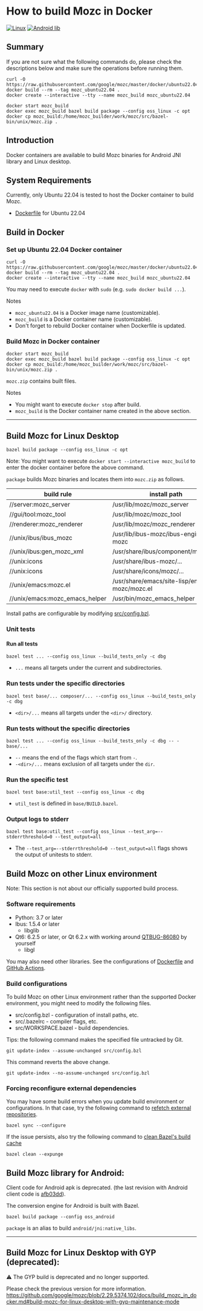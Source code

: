 # How to build Mozc in Docker

[![Linux](https://github.com/google/mozc/actions/workflows/linux.yaml/badge.svg)](https://github.com/google/mozc/actions/workflows/linux.yaml)
[![Android lib](https://github.com/google/mozc/actions/workflows/android.yaml/badge.svg)](https://github.com/google/mozc/actions/workflows/android.yaml)

## Summary

If you are not sure what the following commands do, please check the descriptions below
and make sure the operations before running them.

```
curl -O https://raw.githubusercontent.com/google/mozc/master/docker/ubuntu22.04/Dockerfile
docker build --rm --tag mozc_ubuntu22.04 .
docker create --interactive --tty --name mozc_build mozc_ubuntu22.04

docker start mozc_build
docker exec mozc_build bazel build package --config oss_linux -c opt
docker cp mozc_build:/home/mozc_builder/work/mozc/src/bazel-bin/unix/mozc.zip .
```

## Introduction
Docker containers are available to build Mozc binaries for Android JNI library and Linux desktop.

## System Requirements
Currently, only Ubuntu 22.04 is tested to host the Docker container to build Mozc.

* [Dockerfile](https://github.com/google/mozc/blob/master/docker/ubuntu22.04/Dockerfile) for Ubuntu 22.04

## Build in Docker

### Set up Ubuntu 22.04 Docker container

```
curl -O https://raw.githubusercontent.com/google/mozc/master/docker/ubuntu22.04/Dockerfile
docker build --rm --tag mozc_ubuntu22.04 .
docker create --interactive --tty --name mozc_build mozc_ubuntu22.04
```

You may need to execute `docker` with `sudo` (e.g. `sudo docker build ...`).

Notes
* `mozc_ubuntu22.04` is a Docker image name (customizable).
* `mozc_build` is a Docker container name (customizable).
* Don't forget to rebuild Docker container when Dockerfile is updated.


### Build Mozc in Docker container

```
docker start mozc_build
docker exec mozc_build bazel build package --config oss_linux -c opt
docker cp mozc_build:/home/mozc_builder/work/mozc/src/bazel-bin/unix/mozc.zip .
```

`mozc.zip` contains built files.

Notes
* You might want to execute `docker stop` after build.
* `mozc_build` is the Docker container name created in the above section.

-----

## Build Mozc for Linux Desktop

```
bazel build package --config oss_linux -c opt
```

Note: You might want to execute `docker start --interactive mozc_build`
to enter the docker container before the above command.

`package` builds Mozc binaries and locates them into `mozc.zip` as follows.

| build rule                     | install path |
| ------------------------------ | ------------ |
| //server:mozc_server           | /usr/lib/mozc/mozc_server |
| //gui/tool:mozc_tool           | /usr/lib/mozc/mozc_tool |
| //renderer:mozc_renderer       | /usr/lib/mozc/mozc_renderer |
| //unix/ibus/ibus_mozc          | /usr/lib/ibus-mozc/ibus-engine-mozc |
| //unix/ibus:gen_mozc_xml       | /usr/share/ibus/component/mozc.xml |
| //unix:icons                   | /usr/share/ibus-mozc/... |
| //unix:icons                   | /usr/share/icons/mozc/... |
| //unix/emacs:mozc.el           | /usr/share/emacs/site-lisp/emacs-mozc/mozc.el |
| //unix/emacs:mozc_emacs_helper | /usr/bin/mozc_emacs_helper |

Install paths are configurable by modifying
[src/config.bzl](https://github.com/google/mozc/blob/master/src/config.bzl).


### Unit tests

#### Run all tests

```
bazel test ... --config oss_linux --build_tests_only -c dbg
```

* `...` means all targets under the current and subdirectories.


### Run tests under the specific directories

```
bazel test base/... composer/... --config oss_linux --build_tests_only -c dbg
```

* `<dir>/...` means all targets under the `<dir>/` directory.


### Run tests without the specific directories

```
bazel test ... --config oss_linux --build_tests_only -c dbg -- -base/...
```

* `--` means the end of the flags which start from `-`.
* `-<dir>/...` means exclusion of all targets under the `dir`.


### Run the specific test

```
bazel test base:util_test --config oss_linux -c dbg
```

* `util_test` is defined in `base/BUILD.bazel`.

### Output logs to stderr

```
bazel test base:util_test --config oss_linux --test_arg=--stderrthreshold=0 --test_output=all
```

*   The `--test_arg=--stderrthreshold=0 --test_output=all` flags shows the
    output of unitests to stderr.

## Build Mozc on other Linux environment

Note: This section is not about our officially supported build process.

### Software requirements

* Python: 3.7 or later
* Ibus: 1.5.4 or later
  * libglib
* Qt6: 6.2.5 or later, or Qt 6.2.x with working around [QTBUG-86080](https://bugreports.qt.io/browse/QTBUG-86080) by yourself
  * libgl

You may also need other libraries.
See the configurations of
[Dockerfile](https://github.com/google/mozc/blob/master/docker/ubuntu22.04/Dockerfile)
and
[GitHub Actions](https://github.com/google/mozc/blob/master/.github/workflows/linux.yaml).

### Build configurations

To build Mozc on other Linux environment rather than the supported Docker
environment, you might need to modify the following files.

* src/config.bzl - configuration of install paths, etc.
* src/.bazelrc - compiler flags, etc.
* src/WORKSPACE.bazel - build dependencies.

Tips: the following command makes the specified file untracked by Git.
```
git update-index --assume-unchanged src/config.bzl
```

This command reverts the above change.
```
git update-index --no-assume-unchanged src/config.bzl
```

### Forcing reconfigure external dependencies

You may have some build errors when you update build environment or configurations.
In that case, try the following command to [refetch external repositories](https://bazel.build/extending/repo#forcing_refetch_of_external_repositories).

```
bazel sync --configure
```

If the issue persists, also try the following command to [clean Bazel's build cache](https://bazel.build/docs/user-manual#clean)

```
bazel clean --expunge
```

## Build Mozc library for Android:

Client code for Android apk is deprecated.
(the last revision with Android client code is
[afb03dd](https://github.com/google/mozc/commit/afb03ddfe72dde4cf2409863a3bfea160f7a66d8)).

The conversion engine for Android is built with Bazel.

```
bazel build package --config oss_android
```

`package` is an alias to build `android/jni:native_libs`.

-----

## Build Mozc for Linux Desktop with GYP (deprecated):

⚠️ The GYP build is deprecated and no longer supported.

Please check the previous version for more information.
https://github.com/google/mozc/blob/2.29.5374.102/docs/build_mozc_in_docker.md#build-mozc-for-linux-desktop-with-gyp-maintenance-mode
